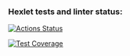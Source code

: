 ### Hexlet tests and linter status:
[![Actions Status](https://github.com/ukupnique/python-project-50/actions/workflows/hexlet-check.yml/badge.svg)](https://github.com/ukupnique/python-project-50/actions)

[![Test Coverage](https://api.codeclimate.com/v1/badges/a160070a2e498302387c/test_coverage)](https://codeclimate.com/github/ukupnique/python-project-50/test_coverage)
